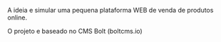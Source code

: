 A ideia e simular uma pequena plataforma WEB de venda de produtos online.

O projeto e baseado no CMS Bolt (boltcms.io)